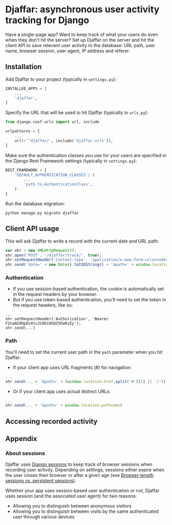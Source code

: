 # Djaffar: asynchronous user activity tracking for Django
Have a single-page app? Want to keep track of what your users do even when they don't hit the server? Set up Djaffar on the server and hit the client API to save relevant user activity to the database: URL path, user name, browser session, user agent, IP address and referer.

## Installation

Add Djaffar to your project (typically in `settings.py`):
```python
INSTALLED_APPS = [
    ...
    'djaffar',
]
```

Specify the URL that will be used to hit Djaffar (typically in `urls.py`):
```python
from django.conf.urls import url, include

urlpatterns = [
    ...
    url(r'^djaffar/', include('djaffar.urls')),
]
```

Make sure the authentication classes you use for your users are specified in the Django Rest Framework settings (typically in `settings.py`):
```python
REST_FRAMEWORK = {
    'DEFAULT_AUTHENTICATION_CLASSES': (
        ...
        'path.to.AuthenticationClass',
    )
}
```

Run the database migration:
```
python manage.py migrate djaffar
```

## Client API usage

This will ask Djaffar to write a record with the current date and URL path:
```javascript
var xhr = new XMLHttpRequest();
xhr.open('POST', '/djaffar/track/', true);
xhr.setRequestHeader('Content-type', 'application/x-www-form-urlencoded');
xhr.send('date=' + new Date().toISOString() + '&path=' + window.location.pathname);
```

### Authentication

- If you use session-based authentication, the cookie is automatically set in the request headers by your browser.
- But if you use token-based authentication, you'll need to set the token in the request headers, like so:
```
...
xhr.setRequestHeader('Authorization', 'Bearer F2naN20HpDv4tsJC0b1OhQZVDwRiEy');
xhr.send(...)
```

### Path
You'll need to set the current user path in the `path` parameter when you hit Djaffar:

- If your client app uses URL fragments (#) for navigation:
```javascript
...
xhr.send(... + '&path=' + (window.location.href.split('#')[1] || '/'))
```
- Or if your client app uses actual distinct URLs:
```javascript
...
xhr.send(... + '&path=' + window.location.pathname)
```

## Accessing recorded activity

## Appendix

### About sessions
Djaffar uses [Django sessions](https://docs.djangoproject.com/en/1.10/topics/http/sessions/) to keep track of browser sessions when recording user activity. Depending on settings, sessions either expire when the user closes their browser or after a given age (see [Browser-length sessions vs. persistent sessions](https://docs.djangoproject.com/en/1.10/topics/http/sessions/#browser-length-vs-persistent-sessions)).

Whether your app uses session-based user authentication or not, Djaffar uses session (and the associated user agent) for two reasons:

- Allowing you to distinguish between anonymous visitors
- Allowing you to distinguish between visits by the same authenticated user through various devices